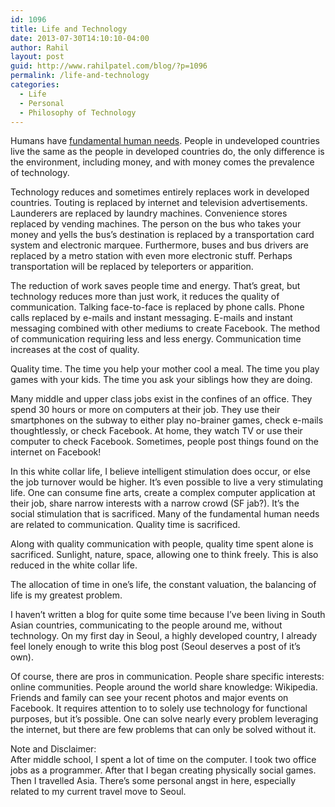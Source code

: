 ```yaml
---
id: 1096
title: Life and Technology
date: 2013-07-30T14:10:10-04:00
author: Rahil
layout: post
guid: http://www.rahilpatel.com/blog/?p=1096
permalink: /life-and-technology
categories:
  - Life
  - Personal
  - Philosophy of Technology
---
```

Humans have [fundamental human needs](http://en.wikipedia.org/wiki/Fundamental_human_needs). People in undeveloped countries live the same as the people in developed countries do, the only difference is the environment, including money, and with money comes the prevalence of technology.

Technology reduces and sometimes entirely replaces work in developed countries. Touting is replaced by internet and television advertisements. Launderers are replaced by laundry machines. Convenience stores replaced by vending machines. The person on the bus who takes your money and yells the bus&#8217;s destination is replaced by a transportation card system and electronic marquee. Furthermore, buses and bus drivers are replaced by a metro station with even more electronic stuff. Perhaps transportation will be replaced by teleporters or apparition.

The reduction of work saves people time and energy. That&#8217;s great, but technology reduces more than just work, it reduces the quality of communication. Talking face-to-face is replaced by phone calls. Phone calls replaced by e-mails and instant messaging. E-mails and instant messaging combined with other mediums to create Facebook. The method of communication requiring less and less energy. Communication time increases at the cost of quality.

Quality time. The time you help your mother cool a meal. The time you play games with your kids. The time you ask your siblings how they are doing.

Many middle and upper class jobs exist in the confines of an office. They spend 30 hours or more on computers at their job. They use their smartphones on the subway to either play no-brainer games, check e-mails thoughtlessly, or check Facebook. At home, they watch TV or use their computer to check Facebook. Sometimes, people post things found on the internet on Facebook!

In this white collar life, I believe intelligent stimulation does occur, or else the job turnover would be higher. It&#8217;s even possible to live a very stimulating life. One can consume fine arts, create a complex computer application at their job, share narrow interests with a narrow crowd (SF jab?). It&#8217;s the social stimulation that is sacrificed. Many of the fundamental human needs are related to communication. Quality time is sacrificed.

Along with quality communication with people, quality time spent alone is sacrificed. Sunlight, nature, space, allowing one to think freely. This is also reduced in the white collar life.

The allocation of time in one&#8217;s life, the constant valuation, the balancing of life is my greatest problem.

I haven&#8217;t written a blog for quite some time because I&#8217;ve been living in South Asian countries, communicating to the people around me, without technology. On my first day in Seoul, a highly developed country, I already feel lonely enough to write this blog post (Seoul deserves a post of it&#8217;s own).

Of course, there are pros in communication. People share specific interests: online communities. People around the world share knowledge: Wikipedia. Friends and family can see your recent photos and major events on Facebook. It requires attention to to solely use technology for functional purposes, but it&#8217;s possible. One can solve nearly every problem leveraging the internet, but there are few problems that can only be solved without it.

Note and Disclaimer:  
After middle school, I spent a lot of time on the computer. I took two office jobs as a programmer. After that I began creating physically social games. Then I travelled Asia. There&#8217;s some personal angst in here, especially related to my current travel move to Seoul.